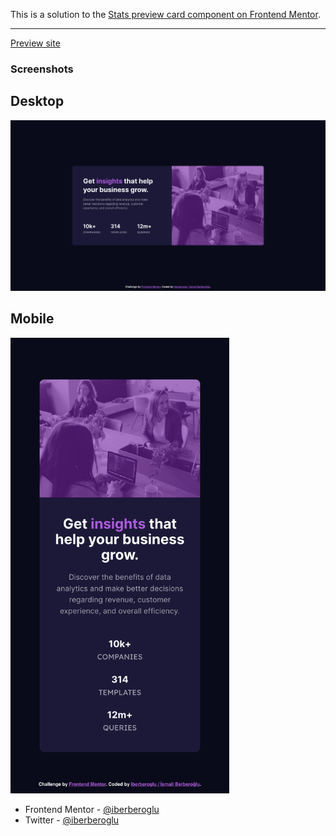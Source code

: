 This is a solution to the [Stats preview card component on Frontend Mentor](https://www.frontendmentor.io/challenges/stats-preview-card-component-8JqbgoU62).

<hr>

[Preview site](https://www.frontendmentor.io/profile/iberberoglu)

### Screenshots

<h2>Desktop</h2>

<img src="images/screenshot-desktop.png" width="700">

<h2>Mobile</h2>

<img src="images/screenshot-mobile.png" width="350">

- Frontend Mentor - [@iberberoglu](https://www.frontendmentor.io/profile/iberberoglu)
- Twitter - [@iberberoglu](https://www.twitter.com/iberberoglu)
